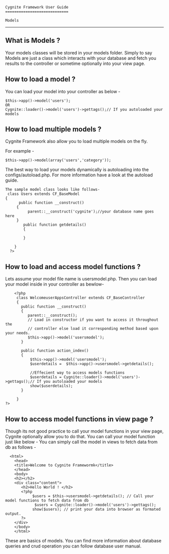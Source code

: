     Cygnite Framework User Guide
    ============================

    Models
   ------------

 What is Models ?
 ---------------------

   Your models classes will be stored in your models folder. Simply to say Models are just a class which interacts
   with your database and fetch you results to the controller or sometime optionally into your view page.

 How to load a model ?
 ----------------------------
  You can load your model into your controller as below -

    $this->app()->model('users');
    OR
    Cygnite::loader()->model('users')->gettags();// If you autoloaded your models


 How to load multiple models ?
 ------------------------------------
  Cygnite Framework also allow you to load multiple models on the fly.

  For example -

    $this->app()->model(array('users','category'));

 The best way to load your models dynamically is autoloading into the configs/autoload.php. For more information
 have a look at the autoload guide.

    The sample model class looks like follows-
     class Users extends CF_BaseModel
    {
          public function __construct()
         {
              parent::__construct('cygnite');//your database name goes here
         }
            public function getdetails()
            {
            
            }

        }
      ?>


 How to load and access model functions ?
 ---------------------------------------------------

  Lets assume your model file name is usersmodel.php. Then you can load your model inside in your controller
  as bewlow-

        <?php
         class WelcomeuserAppsController extends CF_BaseController
         {
           public function __construct()
           {
              parent::__construct();
              // Load in constructor if you want to access it throughout the
              // controller else load it corresponding method based upon your needs.
              $this->app()->model('usersmodel');
           }
           
           public function action_index()
           {
               $this->app()->model('usersmodel');
               $userdetails =  $this->app()->usersmodel->getdetails();
               
               //Effecient way to access models functions
               $userdetails = Cygnite::loader()->model('users')->gettags();// If you autoloaded your models
               show($userdetails);
           }
           
         }
    ?>


   How to access model functions in view page ?
   --------------------------------------------
   Though its not good practice to call your model functions in your view page, Cygnite optionally
   allow you to do that. You can call your model function just like below -
   You can simply call the model in views to fetch data from db as follows -

      <html>
        <head>
        <title>Welcome to Cygnite Framewormk</title>
        </head>
        <body>
        <h2></h2>
        <div class="content">
           <h2>Hello World ! </h2>
           <?php
                $users = $this->usersmodel->getdetails(); // Call your model functions to fetch data from db
                 $users = Cygnite::loader()->model('users')->gettags();
                show($users); // print your data into browser as formated output.
           ?>
        </div>
        </body>
        </html>


   These are basics of models. You can find more information about database queries and crud operation you
   can follow database user manual.
